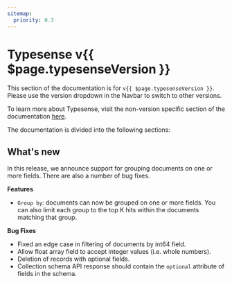 ```yaml
---
sitemap:
  priority: 0.3
---
```


# Typesense v{{ $page.typesenseVersion }}

This section of the documentation is for `v{{ $page.typesenseVersion }}`. Please use the version dropdown in the Navbar to switch to other versions.

To learn more about Typesense, visit the non-version specific section of the documentation [here](/).

The documentation is divided into the following sections:

<DocsSections />

## What's new

In this release, we announce support for grouping documents on one or more fields. There are also a number of bug fixes.

**Features**

* `Group by`: documents can now be grouped on one or more fields. You can also
limit each group to the top K hits within the documents matching that group.

**Bug Fixes**
* Fixed an edge case in filtering of documents by int64 field.
* Allow float array field to accept integer values (i.e. whole numbers).
* Deletion of records with optional fields.
* Collection schema API response should contain the `optional` attribute of fields in the schema.